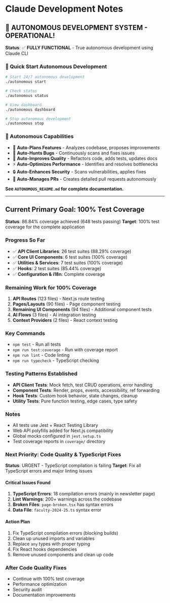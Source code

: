 # Claude Development Notes

## 🤖 AUTONOMOUS DEVELOPMENT SYSTEM - OPERATIONAL!

**Status**: ✅ **FULLY FUNCTIONAL** - True autonomous development using Claude CLI

### 🚀 Quick Start Autonomous Development
```bash
# Start 24/7 autonomous development
./autonomous start

# Check status
./autonomous status

# View dashboard
./autonomous dashboard

# Stop autonomous development
./autonomous stop
```

### 🎯 Autonomous Capabilities
- 🧠 **Auto-Plans Features** - Analyzes codebase, proposes improvements
- 🐛 **Auto-Hunts Bugs** - Continuously scans and fixes issues  
- 🔧 **Auto-Improves Quality** - Refactors code, adds tests, updates docs
- ⚡ **Auto-Optimizes Performance** - Identifies and resolves bottlenecks
- 🔒 **Auto-Enhances Security** - Scans vulnerabilities, applies fixes
- 🔀 **Auto-Manages PRs** - Creates detailed pull requests autonomously

**See `AUTONOMOUS_README.md` for complete documentation.**

---

## Current Primary Goal: 100% Test Coverage

**Status**: 86.84% coverage achieved (648 tests passing)
**Target**: 100% test coverage for the complete application

### Progress So Far
- ✅ **API Client Libraries**: 26 test suites (88.29% coverage)
- ✅ **Core UI Components**: 6 test suites (100% coverage)
- ✅ **Utilities & Services**: 7 test suites (100% coverage)
- ✅ **Hooks**: 2 test suites (85.44% coverage)
- ✅ **Configuration & i18n**: Complete coverage

### Remaining Work for 100% Coverage
1. **API Routes** (123 files) - Next.js route testing
2. **Pages/Layouts** (90 files) - Page component testing
3. **Remaining UI Components** (94 files) - Additional component tests
4. **AI Flows** (3 files) - AI integration testing
5. **Context Providers** (2 files) - React context testing

### Key Commands
- `npm test` - Run all tests
- `npm run test:coverage` - Run with coverage report
- `npm run lint` - Code linting
- `npm run typecheck` - TypeScript checking

### Testing Patterns Established
- **API Client Tests**: Mock fetch, test CRUD operations, error handling
- **Component Tests**: Render, props, events, accessibility, ref forwarding
- **Hook Tests**: Custom hook behavior, state changes, cleanup
- **Utility Tests**: Pure function testing, edge cases, type safety

### Notes
- All tests use Jest + React Testing Library
- Web API polyfills added for Next.js compatibility
- Global mocks configured in `jest.setup.ts`
- Test coverage reports in `coverage/` directory

### Next Priority: Code Quality & TypeScript Fixes
**Status**: URGENT - TypeScript compilation is failing
**Target**: Fix all TypeScript errors and major linting issues

#### Critical Issues Found
1. **TypeScript Errors**: 18 compilation errors (mainly in newsletter page)
2. **Lint Warnings**: 200+ warnings across the codebase
3. **Broken Files**: `page-broken.tsx` has syntax errors
4. **Data File**: `faculty-2024-25.ts` syntax error

#### Action Plan
1. Fix TypeScript compilation errors (blocking builds)
2. Clean up unused imports and variables
3. Replace `any` types with proper typing
4. Fix React hooks dependencies
5. Remove unused components and clean up code

### After Code Quality Fixes
- Continue with 100% test coverage
- Performance optimization
- Security audit
- Documentation improvements